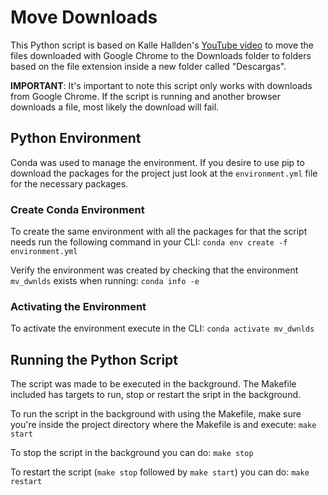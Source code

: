 # Move Downloads

This Python script is based on Kalle Hallden's [YouTube video](https://www.youtube.com/watch?v=qbW6FRbaSl0&t=200s)
to move the files downloaded with Google Chrome to the Downloads folder to
folders based on the file extension inside a new folder called "Descargas".

**IMPORTANT**: It's important to note this script only works with downloads from
Google Chrome. If the script is running and another browser downloads a file,
most likely the download will fail.

## Python Environment

Conda was used to manage the environment. If you desire to use pip to download
the packages for the project just look at the `environment.yml` file for the
necessary packages.

### Create Conda Environment

To create the same environment with all the packages for that the script needs
run the following command in your CLI:
```conda env create -f environment.yml```

Verify the environment was created by checking that the environment `mv_dwnlds`
exists when running:
```conda info -e```

### Activating the Environment

To activate the environment execute in the CLI:
```conda activate mv_dwnlds```

## Running the Python Script

The script was made to be executed in the background. The Makefile included
has targets to run, stop or restart the sript in the background.

To run the script in the background with using the Makefile, make sure you're
inside the project directory where the Makefile is and execute:
```make start```

To stop the script in the background you can do:
```make stop```

To restart the script (`make stop` followed by `make start`) you can do:
```make restart```

